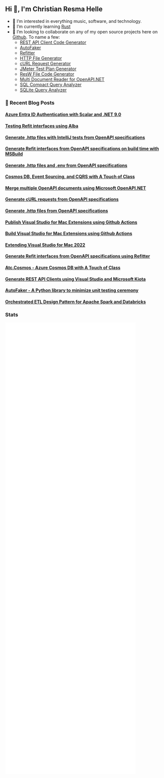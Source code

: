 ## Hi 👋, I'm Christian Resma Helle

- 👀 I’m interested in everything music, software, and technology.
- 🌱 I’m currently learning [Rust](https://www.rust-lang.org/)
- 💞️ I’m looking to collaborate on any of my open source projects here on [Github](https://github.com/christianhelle). To name a few:
  - [REST API Client Code Generator](https://github.com/christianhelle/apiclientcodegen)
  - [AutoFaker](https://github.com/christianhelle/autofaker)
  - [Refitter](https://github.com/christianhelle/refitter)
  - [HTTP File Generator](https://github.com/christianhelle/httpgenerator/)
  - [cURL Request Generator](https://github.com/christianhelle/curlgenerator/)
  - [JMeter Test Plan Generator](https://github.com/christianhelle/jmetercodegen)
  - [ResW File Code Generator](https://github.com/christianhelle/reswcodegen)
  - [Multi Document Reader for OpenAPI.NET](https://github.com/christianhelle/oasreader/)
  - [SQL Compact Query Analyzer](https://github.com/christianhelle/sqlcequery)
  - [SQLite Query Analyzer](https://github.com/christianhelle/sqlitequery)

### 📙 Recent Blog Posts
<!--START_SECTION:feed-->
#### [Azure Entra ID Authentication with Scalar and .NET 9.0](https://christianhelle.com/2025/01/scalar-azure-authentication.html)
#### [Testing Refit interfaces using Alba](https://christianhelle.com/2025/01/testing-refit-interfaces-using-alba.html)
#### [Generate .http files with IntelliJ tests from OpenAPI specifications](https://christianhelle.com/2024/12/generate-http-files-with-intellij-tests.html)
#### [Generate Refit interfaces from OpenAPI specifications on build time with MSBuild](https://christianhelle.com/2024/11/refitter-msbuild.html)
#### [Generate .http files and .env from OpenAPI specifications](https://christianhelle.com/2024/05/generate-http-file-env.html)
#### [Cosmos DB, Event Sourcing, and CQRS with A Touch of Class](https://christianhelle.com/2024/02/atc-cosmos-eventstore-cqrs.html)
#### [Merge multiple OpenAPI documents using Microsoft OpenAPI.NET](https://christianhelle.com/2024/02/merge-multiple-openapi-documents.html)
#### [Generate cURL requests from OpenAPI specifications](https://christianhelle.com/2024/01/curl-request-generator.html)
#### [Generate .http files from OpenAPI specifications](https://christianhelle.com/2023/11/http-file-generator.html)
#### [Publish Visual Studio for Mac Extensions using Github Actions](https://christianhelle.com/2023/03/publish-vsmac-extensions-using-github-actions.html)
#### [Build Visual Studio for Mac Extensions using Github Actions](https://christianhelle.com/2023/03/build-vsmac-extensions-using-github-actions.html)
#### [Extending Visual Studio for Mac 2022](https:&#x2F;&#x2F;christianhelle.com&#x2F;2023&#x2F;03&#x2F;extending-vsmac.html)
#### [Generate Refit interfaces from OpenAPI specifications using Refitter](https:&#x2F;&#x2F;christianhelle.com&#x2F;2023&#x2F;03&#x2F;refitter.html)
#### [Atc.Cosmos - Azure Cosmos DB with A Touch of Class](https:&#x2F;&#x2F;christianhelle.com&#x2F;2023&#x2F;02&#x2F;atc-cosmos.html)
#### [Generate REST API Clients using Visual Studio and Microsoft Kiota](https:&#x2F;&#x2F;christianhelle.com&#x2F;2023&#x2F;02&#x2F;visual-studio-kiota.html)
#### [AutoFaker - A Python library to minimize unit testing ceremony](https:&#x2F;&#x2F;christianhelle.com&#x2F;2022&#x2F;10&#x2F;autofaker.html)
#### [Orchestrated ETL Design Pattern for Apache Spark and Databricks](https:&#x2F;&#x2F;christianhelle.com&#x2F;2022&#x2F;09&#x2F;orchestrated-etl.html)
<!--END_SECTION:feed-->

### Stats

[<img align="center" width="420" src="./metrics_left.svg">](#)
[<img align="center" width="420" src="./metrics_right.svg">](#)

<!--
<p>
<picture>
  <source
    srcset="https://github-readme-stats.vercel.app/api?username=christianhelle&theme=dark"
    media="(prefers-color-scheme: dark)" />
  <source
    srcset="https://github-readme-stats.vercel.app/api?username=christianhelle"
    media="(prefers-color-scheme: light), (prefers-color-scheme: no-preference)" />
  <img align="center" src="https://github-readme-stats.vercel.app/api?username=christianhelle" />
</picture>
<picture>
  <source
    srcset="https://github-readme-streak-stats.herokuapp.com/?user=christianhelle&theme=dark&card_width=200&hide_current_streak=true&hide_longest_streak=true"
    media="(prefers-color-scheme: dark)" />
  <source
    srcset="https://github-readme-streak-stats.herokuapp.com/?user=christianhelle&hide_current_streak=true&card_width=200&hide_longest_streak=true&hide_longest_streak=true"
    media="(prefers-color-scheme: light), (prefers-color-scheme: no-preference)" />
  <img align="center" src="https://github-readme-streak-stats.herokuapp.com/?user=christianhelle&card_width=200&hide_current_streak=true&hide_longest_streak=true" />
</picture>
</p>
-->
